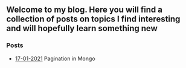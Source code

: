 ## Welcome to my blog. Here you will find a collection of posts on topics I find interesting and will hopefully learn something new

### Posts
- [17-01-2021](https://boncheff.github.io/posts/20211701) Pagination in Mongo
